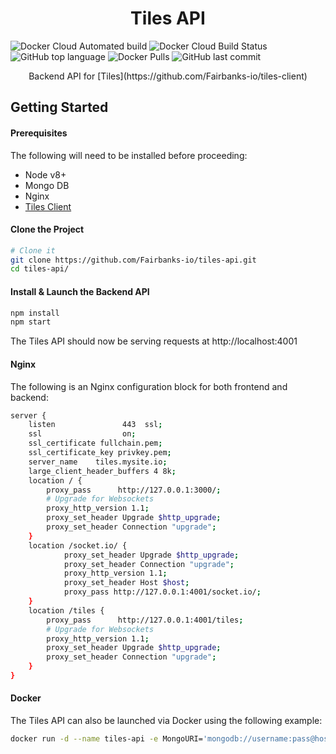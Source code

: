 <h1 align="center">
  Tiles API
</h1>

![Docker Cloud Automated build](https://img.shields.io/docker/cloud/automated/fairbanksio/tiles-api.svg)
![Docker Cloud Build Status](https://img.shields.io/docker/cloud/build/fairbanksio/tiles-api.svg)
![GitHub top language](https://img.shields.io/github/languages/top/Fairbanks-io/tiles-api.svg)
![Docker Pulls](https://img.shields.io/docker/pulls/fairbanksio/tiles-api.svg)
![GitHub last commit](https://img.shields.io/github/last-commit/Fairbanks-io/tiles-api.svg)

<p align="center">Backend API for [Tiles](https://github.com/Fairbanks-io/tiles-client)</p>

## Getting Started

#### Prerequisites

The following will need to be installed before proceeding:

- Node v8+
- Mongo DB
- Nginx
- [Tiles Client](https://github.com/Fairbanks-io/tiles-client)

#### Clone the Project

```sh
# Clone it
git clone https://github.com/Fairbanks-io/tiles-api.git
cd tiles-api/
```

#### Install & Launch the Backend API

```sh
npm install
npm start
```

The Tiles API should now be serving requests at http://localhost:4001

#### Nginx

The following is an Nginx configuration block for both frontend and backend:

```sh
server {
    listen               443  ssl;
    ssl                  on;
    ssl_certificate fullchain.pem;
    ssl_certificate_key privkey.pem;
    server_name    tiles.mysite.io;
    large_client_header_buffers 4 8k;
    location / {
        proxy_pass      http://127.0.0.1:3000/;
        # Upgrade for Websockets
        proxy_http_version 1.1;
        proxy_set_header Upgrade $http_upgrade;
        proxy_set_header Connection "upgrade";
    }
    location /socket.io/ {
            proxy_set_header Upgrade $http_upgrade;
            proxy_set_header Connection "upgrade";
            proxy_http_version 1.1;
            proxy_set_header Host $host;
            proxy_pass http://127.0.0.1:4001/socket.io/;
    }
    location /tiles {
        proxy_pass      http://127.0.0.1:4001/tiles;
        # Upgrade for Websockets
        proxy_http_version 1.1;
        proxy_set_header Upgrade $http_upgrade;
        proxy_set_header Connection "upgrade";
    }
}
```

#### Docker

The Tiles API can also be launched via Docker using the following example:

```sh
docker run -d --name tiles-api -e MongoURI='mongodb://username:pass@host.io:27017/database' -p 4001:4001 -v "$PWD":/usr/src/app -w /usr/src/app node:8 "yarn" "start"```
